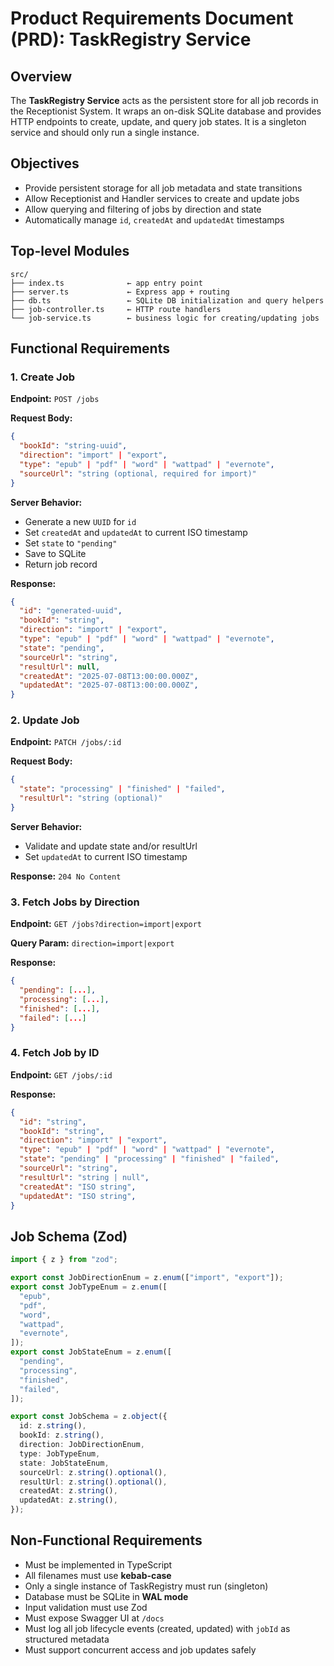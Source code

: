 # Product Requirements Document (PRD): TaskRegistry Service

## Overview

The **TaskRegistry Service** acts as the persistent store for all job records in the Receptionist System. It wraps an on-disk SQLite database and provides HTTP endpoints to create, update, and query job states. It is a singleton service and should only run a single instance.

## Objectives

- Provide persistent storage for all job metadata and state transitions
- Allow Receptionist and Handler services to create and update jobs
- Allow querying and filtering of jobs by direction and state
- Automatically manage `id`, `createdAt` and `updatedAt` timestamps

## Top-level Modules

```
src/
├── index.ts              ← app entry point
├── server.ts             ← Express app + routing
├── db.ts                 ← SQLite DB initialization and query helpers
├── job-controller.ts     ← HTTP route handlers
└── job-service.ts        ← business logic for creating/updating jobs
```

## Functional Requirements

### 1. Create Job

**Endpoint:** `POST /jobs`

**Request Body:**

```json
{
  "bookId": "string-uuid",
  "direction": "import" | "export",
  "type": "epub" | "pdf" | "word" | "wattpad" | "evernote",
  "sourceUrl": "string (optional, required for import)"
}
```

**Server Behavior:**

- Generate a new `UUID` for `id`
- Set `createdAt` and `updatedAt` to current ISO timestamp
- Set `state` to `"pending"`
- Save to SQLite
- Return job record

**Response:**

```json
{
  "id": "generated-uuid",
  "bookId": "string",
  "direction": "import" | "export",
  "type": "epub" | "pdf" | "word" | "wattpad" | "evernote",
  "state": "pending",
  "sourceUrl": "string",
  "resultUrl": null,
  "createdAt": "2025-07-08T13:00:00.000Z",
  "updatedAt": "2025-07-08T13:00:00.000Z",
}
```

### 2. Update Job

**Endpoint:** `PATCH /jobs/:id`

**Request Body:**

```json
{
  "state": "processing" | "finished" | "failed",
  "resultUrl": "string (optional)"
}
```

**Server Behavior:**

- Validate and update state and/or resultUrl
- Set `updatedAt` to current ISO timestamp

**Response:** `204 No Content`

### 3. Fetch Jobs by Direction

**Endpoint:** `GET /jobs?direction=import|export`

**Query Param:** `direction=import|export`

**Response:**

```json
{
  "pending": [...],
  "processing": [...],
  "finished": [...],
  "failed": [...]
}
```

### 4. Fetch Job by ID

**Endpoint:** `GET /jobs/:id`

**Response:**

```json
{
  "id": "string",
  "bookId": "string",
  "direction": "import" | "export",
  "type": "epub" | "pdf" | "word" | "wattpad" | "evernote",
  "state": "pending" | "processing" | "finished" | "failed",
  "sourceUrl": "string",
  "resultUrl": "string | null",
  "createdAt": "ISO string",
  "updatedAt": "ISO string",
}
```

## Job Schema (Zod)

```ts
import { z } from "zod";

export const JobDirectionEnum = z.enum(["import", "export"]);
export const JobTypeEnum = z.enum([
  "epub",
  "pdf",
  "word",
  "wattpad",
  "evernote",
]);
export const JobStateEnum = z.enum([
  "pending",
  "processing",
  "finished",
  "failed",
]);

export const JobSchema = z.object({
  id: z.string(),
  bookId: z.string(),
  direction: JobDirectionEnum,
  type: JobTypeEnum,
  state: JobStateEnum,
  sourceUrl: z.string().optional(),
  resultUrl: z.string().optional(),
  createdAt: z.string(),
  updatedAt: z.string(),
});
```

## Non-Functional Requirements

- Must be implemented in TypeScript
- All filenames must use **kebab-case**
- Only a single instance of TaskRegistry must run (singleton)
- Database must be SQLite in **WAL mode**
- Input validation must use Zod
- Must expose Swagger UI at `/docs`
- Must log all job lifecycle events (created, updated) with `jobId` as structured metadata
- Must support concurrent access and job updates safely
